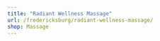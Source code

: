 ```yaml
---
title: "Radiant Wellness Massage"
url: /fredericksburg/radiant-wellness-massage/
shop: Massage
---
```


